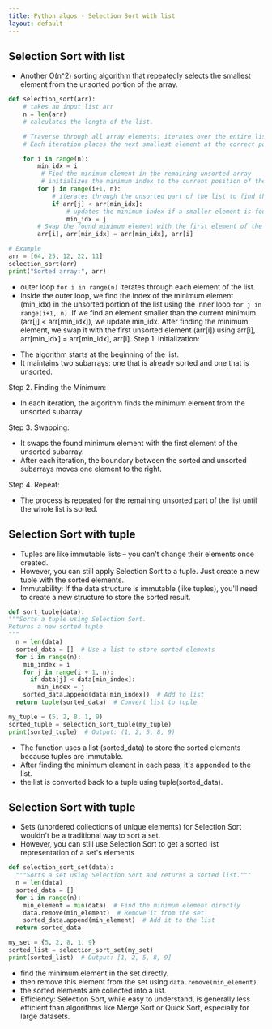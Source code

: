 ```yaml
---
title: Python algos - Selection Sort with list
layout: default
---
```


## Selection Sort with list 

* Another O(n^2) sorting algorithm that repeatedly selects the smallest element from the unsorted portion of the array.

```python
def selection_sort(arr):
    # takes an input list arr
    n = len(arr)
    # calculates the length of the list.

    # Traverse through all array elements; iterates over the entire list. 
    # Each iteration places the next smallest element at the correct position in the sorted subarray.

    for i in range(n):
        min_idx = i
         # Find the minimum element in the remaining unsorted array
         # initializes the minimum index to the current position of the outer loop.
        for j in range(i+1, n):
            # iterates through the unsorted part of the list to find the index of the smallest element.
            if arr[j] < arr[min_idx]:
                # updates the minimum index if a smaller element is found.
                min_idx = j
        # Swap the found minimum element with the first element of the unsorted part
        arr[i], arr[min_idx] = arr[min_idx], arr[i]

# Example
arr = [64, 25, 12, 22, 11]
selection_sort(arr)
print("Sorted array:", arr)
```

- outer loop `for i in range(n)` iterates through each element of the list.
- Inside the outer loop, we find the index of the minimum element (min_idx) in the unsorted portion of the list using the inner loop `for j in range(i+1, n)`.
If we find an element smaller than the current minimum (arr[j] < arr[min_idx]), we update min_idx.
After finding the minimum element, we swap it with the first unsorted element (arr[i]) using arr[i], arr[min_idx] = arr[min_idx], arr[i].
Step 1. Initialization:
* The algorithm starts at the beginning of the list.
* It maintains two subarrays: one that is already sorted and one that is unsorted.

Step 2. Finding the Minimum:
* In each iteration, the algorithm finds the minimum element from the unsorted subarray.

Step 3. Swapping:
* It swaps the found minimum element with the first element of the unsorted subarray.
* After each iteration, the boundary between the sorted and unsorted subarrays moves one element to the right.

Step 4. Repeat:
* The process is repeated for the remaining unsorted part of the list until the whole list is sorted.


## Selection Sort with tuple

* Tuples are like immutable lists – you can't change their elements once created.
* However, you can still apply Selection Sort to a tuple. Just create a new tuple with the sorted elements.
* Immutability: If the data structure is immutable (like tuples), you'll need to create a new structure to store the sorted result.
  
```python
def sort_tuple(data):
"""Sorts a tuple using Selection Sort.
Returns a new sorted tuple.
"""
  n = len(data)
  sorted_data = []  # Use a list to store sorted elements
  for i in range(n):
    min_index = i
    for j in range(i + 1, n):
      if data[j] < data[min_index]:
        min_index = j
    sorted_data.append(data[min_index])  # Add to list
  return tuple(sorted_data)  # Convert list to tuple

my_tuple = (5, 2, 8, 1, 9)
sorted_tuple = selection_sort_tuple(my_tuple)
print(sorted_tuple)  # Output: (1, 2, 5, 8, 9)
```

* The function uses a list (sorted_data) to store the sorted elements because tuples are immutable.
* After finding the minimum element in each pass, it's appended to the list.
* the list is converted back to a tuple using tuple(sorted_data).

## Selection Sort with tuple

* Sets (unordered collections of unique elements) for Selection Sort wouldn't be a traditional way to sort a set.
* However, you can still use Selection Sort to get a sorted list representation of a set's elements

```python
def selection_sort_set(data):
  """Sorts a set using Selection Sort and returns a sorted list."""
  n = len(data)
  sorted_data = []
  for i in range(n):
    min_element = min(data)  # Find the minimum element directly
    data.remove(min_element)  # Remove it from the set
    sorted_data.append(min_element)  # Add it to the list
  return sorted_data

my_set = {5, 2, 8, 1, 9}
sorted_list = selection_sort_set(my_set)
print(sorted_list)  # Output: [1, 2, 5, 8, 9]
```

* find the minimum element in the set directly.
* then remove this element from the set using `data.remove(min_element)`.
* the sorted elements are collected into a list.
* Efficiency: Selection Sort, while easy to understand, is generally less efficient than algorithms like Merge Sort or Quick Sort, especially for large datasets.
